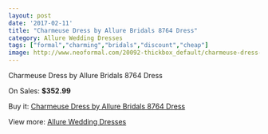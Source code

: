 ```yaml
---
layout: post
date: '2017-02-11'
title: "Charmeuse Dress by Allure Bridals 8764 Dress"
category: Allure Wedding Dresses
tags: ["formal","charming","bridals","discount","cheap"]
image: http://www.neoformal.com/20092-thickbox_default/charmeuse-dress-by-allure-bridals-8764-dress.jpg
---
```

Charmeuse Dress by Allure Bridals 8764 Dress

On Sales: **$352.99**
<a href="https://www.neoformal.com/en/allure-wedding-dresses-2014/6399-charmeuse-dress-by-allure-bridals-8764-dress.html"><amp-img layout="responsive" width="600" height="600" src="//www.neoformal.com/20092-thickbox_default/charmeuse-dress-by-allure-bridals-8764-dress.jpg" alt="Charmeuse Dress by Allure Bridals 8764 Dress 0" /></a>
<a href="https://www.neoformal.com/en/allure-wedding-dresses-2014/6399-charmeuse-dress-by-allure-bridals-8764-dress.html"><amp-img layout="responsive" width="600" height="600" src="//www.neoformal.com/20093-thickbox_default/charmeuse-dress-by-allure-bridals-8764-dress.jpg" alt="Charmeuse Dress by Allure Bridals 8764 Dress 1" /></a>
<a href="https://www.neoformal.com/en/allure-wedding-dresses-2014/6399-charmeuse-dress-by-allure-bridals-8764-dress.html"><amp-img layout="responsive" width="600" height="600" src="//www.neoformal.com/20094-thickbox_default/charmeuse-dress-by-allure-bridals-8764-dress.jpg" alt="Charmeuse Dress by Allure Bridals 8764 Dress 2" /></a>
<a href="https://www.neoformal.com/en/allure-wedding-dresses-2014/6399-charmeuse-dress-by-allure-bridals-8764-dress.html"><amp-img layout="responsive" width="600" height="600" src="//www.neoformal.com/20095-thickbox_default/charmeuse-dress-by-allure-bridals-8764-dress.jpg" alt="Charmeuse Dress by Allure Bridals 8764 Dress 3" /></a>
<a href="https://www.neoformal.com/en/allure-wedding-dresses-2014/6399-charmeuse-dress-by-allure-bridals-8764-dress.html"><amp-img layout="responsive" width="600" height="600" src="//www.neoformal.com/20096-thickbox_default/charmeuse-dress-by-allure-bridals-8764-dress.jpg" alt="Charmeuse Dress by Allure Bridals 8764 Dress 4" /></a>

Buy it: [Charmeuse Dress by Allure Bridals 8764 Dress](https://www.neoformal.com/en/allure-wedding-dresses-2014/6399-charmeuse-dress-by-allure-bridals-8764-dress.html "Charmeuse Dress by Allure Bridals 8764 Dress")

View more: [Allure Wedding Dresses](https://www.neoformal.com/en/82-allure-wedding-dresses-2014 "Allure Wedding Dresses")